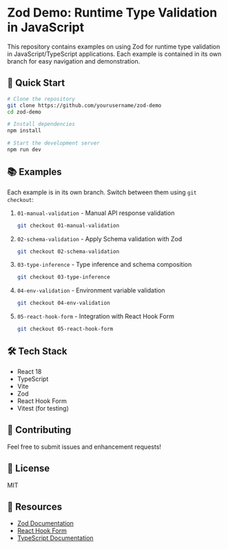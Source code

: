 # Zod Demo: Runtime Type Validation in JavaScript

This repository contains examples on using Zod for runtime type validation in JavaScript/TypeScript applications. Each example is contained in its own branch for easy navigation and demonstration.

## 🚀 Quick Start

```bash
# Clone the repository
git clone https://github.com/yourusername/zod-demo
cd zod-demo

# Install dependencies
npm install

# Start the development server
npm run dev
```

## 📚 Examples

Each example is in its own branch. Switch between them using `git checkout`:

1. `01-manual-validation` - Manual API response validation

   ```bash
   git checkout 01-manual-validation
   ```

2. `02-schema-validation` - Apply Schema validation with Zod

   ```bash
   git checkout 02-schema-validation
   ```

3. `03-type-inference` - Type inference and schema composition

   ```bash
   git checkout 03-type-inference
   ```

4. `04-env-validation` - Environment variable validation

   ```bash
   git checkout 04-env-validation
   ```

5. `05-react-hook-form` - Integration with React Hook Form
   ```bash
   git checkout 05-react-hook-form
   ```

## 🛠️ Tech Stack

- React 18
- TypeScript
- Vite
- Zod
- React Hook Form
- Vitest (for testing)

## 🤝 Contributing

Feel free to submit issues and enhancement requests!

## 📄 License

MIT

## 🔗 Resources

- [Zod Documentation](https://zod.dev)
- [React Hook Form](https://react-hook-form.com)
- [TypeScript Documentation](https://www.typescriptlang.org/docs)
